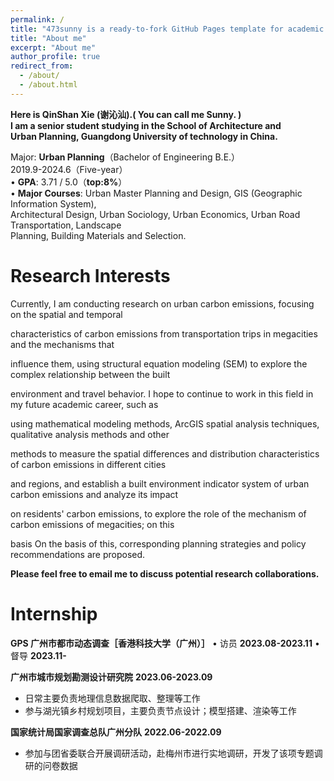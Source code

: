 ```yaml
---
permalink: /
title: "473sunny is a ready-to-fork GitHub Pages template for academic personal websites"
title: "About me"
excerpt: "About me"
author_profile: true
redirect_from: 
  - /about/
  - /about.html
---
```

**Here is QinShan Xie (谢沁汕).( You can call me Sunny. )  
I am a senior student studying in the School of Architecture and    
 Urban Planning, Guangdong University of technology in China.**  
                                    
Major: **Urban Planning**（Bachelor of Engineering B.E.）   
             2019.9-2024.6（Five-year）   
•	**GPA**: 3.71 / 5.0（**top:8%**）   
•	**Major Courses**: Urban Master Planning and Design, GIS (Geographic Information System),  
     Architectural Design, Urban Sociology, Urban Economics, Urban Road Transportation, Landscape  
     Planning, Building Materials and Selection.    


Research Interests
======
Currently, I am conducting research on urban carbon emissions, focusing on the spatial and temporal   

characteristics of carbon emissions from transportation trips in megacities and the mechanisms that

 influence them, using structural equation modeling (SEM) to explore the complex relationship between the built 

environment and travel behavior. I hope to continue to work in this field in my future academic career, such as 

using mathematical modeling methods, ArcGIS spatial analysis techniques, qualitative analysis methods and other 

methods to measure the spatial differences and distribution characteristics of carbon emissions in different cities 

and regions, and establish a built environment indicator system of urban carbon emissions and analyze its impact 

on residents' carbon emissions, to explore the role of the mechanism of carbon emissions of megacities; on this 

basis On the basis of this, corresponding planning strategies and policy recommendations are proposed.

**Please feel free to email me to discuss potential research collaborations.**

Internship
======
**GPS 广州市都市动态调查［香港科技大学（广州）］**
• 访员                                                  **2023.08-2023.11**
• 督导                                                  **2023.11-**

**广州市城市规划勘测设计研究院**      **2023.06-2023.09**

- 日常主要负责地理信息数据爬取、整理等工作
- 参与湖光镇乡村规划项目，主要负责节点设计；模型搭建、渲染等工作

**国家统计局国家调查总队广州分队**   **2022.06-2022.09**

- 参加与团省委联合开展调研活动，赴梅州市进行实地调研，开发了该项专题调研的问卷数据



